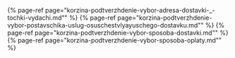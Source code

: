 ﻿{% page-ref page="korzina-podtverzhdenie-vybor-adresa-dostavki-_-tochki-vydachi.md"" %}
{% page-ref page="korzina-podtverzhdenie-vybor-postavschika-uslug-osuschestvlyayuschego-dostavku.md"" %}
{% page-ref page="korzina-podtverzhdenie-vybor-sposoba-dostavki.md"" %}
{% page-ref page="korzina-podtverzhdenie-vybor-sposoba-oplaty.md"" %}
